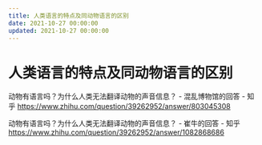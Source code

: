 ```yaml
---
title: 人类语言的特点及同动物语言的区别
date: 2021-10-27 00:00:00
updated: 2021-10-27 00:00:00
---
```


# 人类语言的特点及同动物语言的区别

动物有语言吗？为什么人类无法翻译动物的声音信息？ - 混乱博物馆的回答 - 知乎
https://www.zhihu.com/question/39262952/answer/803045308

动物有语言吗？为什么人类无法翻译动物的声音信息？ - 崔牛的回答 - 知乎
https://www.zhihu.com/question/39262952/answer/1082868686
